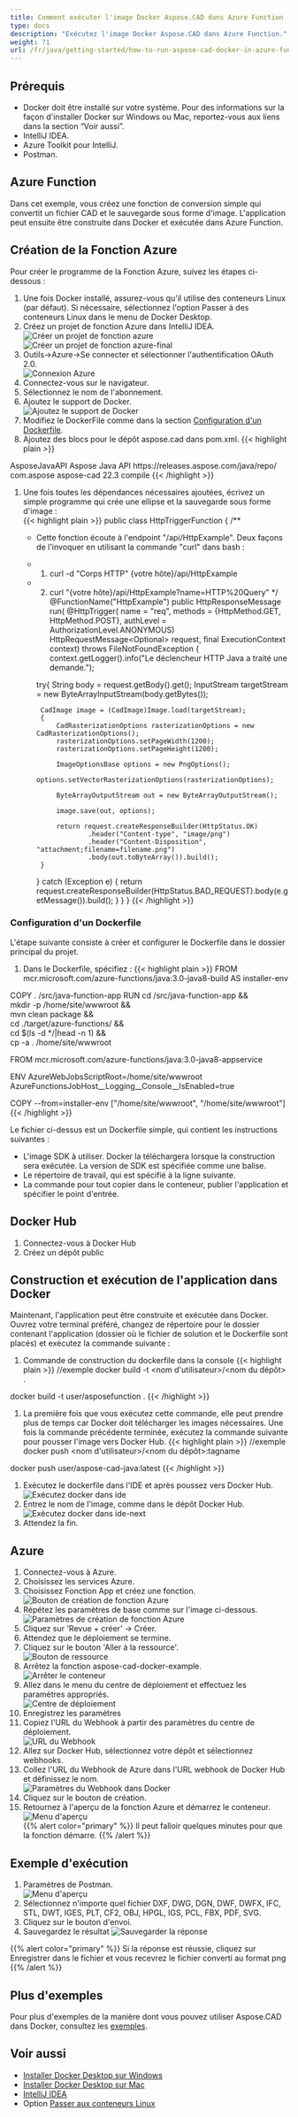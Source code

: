 ```yaml
---
title: Comment exécuter l'image Docker Aspose.CAD dans Azure Function
type: docs
description: "Exécutez l'image Docker Aspose.CAD dans Azure Function."
weight: 71
url: /fr/java/getting-started/how-to-run-aspose-cad-docker-in-azure-function/
---
```


## Prérequis
- Docker doit être installé sur votre système. Pour des informations sur la façon d'installer Docker sur Windows ou Mac, reportez-vous aux liens dans la section “Voir aussi”.
- IntelliJ IDEA.
- Azure Toolkit pour IntelliJ.
- Postman.

## Azure Function

Dans cet exemple, vous créez une fonction de conversion simple qui convertit un fichier CAD et le sauvegarde sous forme d'image. L'application peut ensuite être construite dans Docker et exécutée dans Azure Function.

## Création de la Fonction Azure

Pour créer le programme de la Fonction Azure, suivez les étapes ci-dessous :
1. Une fois Docker installé, assurez-vous qu'il utilise des conteneurs Linux (par défaut). Si nécessaire, sélectionnez l'option Passer à des conteneurs Linux dans le menu de Docker Desktop.
1. Créez un projet de fonction Azure dans IntelliJ IDEA.<br>
![Créer un projet de fonction azure](/_assets/java/java-azure/create-function-ide-1.png)<br>
![Créer un projet de fonction azure-final](/_assets/java/java-azure/create-function-ide-2.png)<br>
1. Outils->Azure->Se connecter et sélectionner l'authentification OAuth 2.0.<br>
![Connexion Azure](/_assets/java/java-azure/sign-in-azure.png)<br>
1. Connectez-vous sur le navigateur.
1. Sélectionnez le nom de l'abonnement.
1. Ajoutez le support de Docker.<br>
![Ajoutez le support de Docker](/_assets/java/java-azure/add-docker-support.png)<br>
1. Modifiez le DockerFile comme dans la section <a href="#configuring-a-dockerfile">Configuration d'un Dockerfile</a>.
1. Ajoutez des blocs pour le dépôt aspose.cad dans pom.xml.
{{< highlight plain >}}
<repositories>
    <repository>
		<id>AsposeJavaAPI</id>
        <name>Aspose Java API</name>
        <url>https://releases.aspose.com/java/repo/</url>
    </repository>
</repositories>


<dependencies>
 <dependency>
    <groupId>com.aspose</groupId>
    <artifactId>aspose-cad</artifactId>
    <version>22.3</version>
    <scope>compile</scope>
  </dependency>
</dependencies>
{{< /highlight >}}

1. Une fois toutes les dépendances nécessaires ajoutées, écrivez un simple programme qui crée une ellipse et la sauvegarde sous forme d'image :<br>
{{< highlight plain >}}
public class HttpTriggerFunction {
    /**
     * Cette fonction écoute à l'endpoint "/api/HttpExample". Deux façons de l'invoquer en utilisant la commande "curl" dans bash :
     * 1. curl -d "Corps HTTP" {votre hôte}/api/HttpExample
     * 2. curl "{votre hôte}/api/HttpExample?name=HTTP%20Query"
     */
    @FunctionName("HttpExample")
    public HttpResponseMessage run(
            @HttpTrigger(
                name = "req",
                methods = {HttpMethod.GET, HttpMethod.POST},
                authLevel = AuthorizationLevel.ANONYMOUS)
                HttpRequestMessage<Optional<String>> request,
            final ExecutionContext context) throws FileNotFoundException {
        context.getLogger().info("Le déclencheur HTTP Java a traité une demande.");

        try{
            String body = request.getBody().get();
            InputStream targetStream = new ByteArrayInputStream(body.getBytes());

            CadImage image = (CadImage)Image.load(targetStream);
            {
                CadRasterizationOptions rasterizationOptions = new CadRasterizationOptions();
                rasterizationOptions.setPageWidth(1200);
                rasterizationOptions.setPageHeight(1200);

                ImageOptionsBase options = new PngOptions();
                options.setVectorRasterizationOptions(rasterizationOptions);

                ByteArrayOutputStream out = new ByteArrayOutputStream();

                image.save(out, options);

                return request.createResponseBuilder(HttpStatus.OK)
                        .header("Content-type", "image/png")
                        .header("Content-Disposition", "attachment;filename=filename.png")
                        .body(out.toByteArray()).build();
            }
        }
        catch (Exception e)
		{
            return request.createResponseBuilder(HttpStatus.BAD_REQUEST).body(e.getMessage()).build();
        }
    }
}
{{< /highlight >}}

### Configuration d'un Dockerfile

 L'étape suivante consiste à créer et configurer le Dockerfile dans le dossier principal du projet.

1. Dans le Dockerfile, spécifiez :
{{< highlight plain >}}
FROM mcr.microsoft.com/azure-functions/java:3.0-java8-build AS installer-env

COPY . /src/java-function-app
RUN cd /src/java-function-app && \
    mkdir -p /home/site/wwwroot && \
    mvn clean package && \
    cd ./target/azure-functions/ && \
    cd $(ls -d */|head -n 1) && \
    cp -a . /home/site/wwwroot

FROM mcr.microsoft.com/azure-functions/java:3.0-java8-appservice

ENV AzureWebJobsScriptRoot=/home/site/wwwroot \
    AzureFunctionsJobHost__Logging__Console__IsEnabled=true

COPY --from=installer-env ["/home/site/wwwroot", "/home/site/wwwroot"]
{{< /highlight >}}

 Le fichier ci-dessus est un Dockerfile simple, qui contient les instructions suivantes :

- L'image SDK à utiliser. Docker la téléchargera lorsque la construction sera exécutée. La version de SDK est spécifiée comme une balise.
- Le répertoire de travail, qui est spécifié à la ligne suivante.
- La commande pour tout copier dans le conteneur, publier l'application et spécifier le point d'entrée.

## Docker Hub
1. Connectez-vous à Docker Hub
1. Créez un dépôt public

## Construction et exécution de l'application dans Docker
 
 Maintenant, l'application peut être construite et exécutée dans Docker. Ouvrez votre terminal préféré, changez de répertoire pour le dossier contenant l'application (dossier où le fichier de solution et le Dockerfile sont placés) et exécutez la commande suivante :


1. Commande de construction du dockerfile dans la console
{{< highlight plain >}}
//exemple
docker build -t <nom d'utilisateur>/<nom du dépôt> .

docker build -t user/asposefunction .
{{< /highlight >}}
 
1. La première fois que vous exécutez cette commande, elle peut prendre plus de temps car Docker doit télécharger les images nécessaires. Une fois la commande précédente terminée, exécutez la commande suivante pour pousser l'image vers Docker Hub.
{{< highlight plain >}}
//exemple
docker push <nom d'utilisateur>/<nom du dépôt>:tagname

docker push user/aspose-cad-java:latest
{{< /highlight >}}

1. Exécutez le dockerfile dans l'IDE et après poussez vers Docker Hub.<br>
![Exécutez docker dans ide](/_assets/java/java-azure/docker-run-in-ide.png)<br>
1. Entrez le nom de l'image, comme dans le dépôt Docker Hub.<br>
![Exécutez docker dans ide-next](/_assets/java/java-azure/docker-run-in-ide-1.png)<br>
1. Attendez la fin.

## Azure

1. Connectez-vous à Azure.
1. Choisissez les services Azure.
1. Choisissez Fonction App et créez une fonction.<br>
![Bouton de création de fonction Azure](/_assets/java/java-azure/create-function-azure.png)<br>
1. Répétez les paramètres de base comme sur l'image ci-dessous.<br>
![Paramètres de création de fonction Azure](/_assets/java/java-azure/create-function-settings.png)<br>
1. Cliquez sur 'Revue + créer' -> Créer.
1. Attendez que le déploiement se termine.
1. Cliquez sur le bouton 'Aller à la ressource'.<br>
![Bouton de ressource](/_assets/java/java-azure/go-to-resource.png)<br>
1. Arrêtez la fonction aspose-cad-docker-example.<br>
![Arrêter le conteneur](/_assets/java/java-azure/stop-container.png)<br>
1. Allez dans le menu du centre de déploiement et effectuez les paramètres appropriés.<br>
![Centre de déploiement](/_assets/java/java-azure/deployment-center.png)<br>
1. Enregistrez les paramètres
1. Copiez l'URL du Webhook à partir des paramètres du centre de déploiement.<br>
![URL du Webhook](/_assets/java/java-azure/webhook-url.png)<br>
1. Allez sur Docker Hub, sélectionnez votre dépôt et sélectionnez webhooks.
1. Collez l'URL du Webhook de Azure dans l'URL webhook de Docker Hub et définissez le nom.<br>
![Paramètres du Webhook dans Docker](/_assets/java/java-azure/webhook.png)<br>
1. Cliquez sur le bouton de création.
1. Retournez à l'aperçu de la fonction Azure et démarrez le conteneur.<br>
![Menu d'aperçu](/_assets/java/java-azure/overview.png)<br>
{{% alert color="primary" %}} 
Il peut falloir quelques minutes pour que la fonction démarre.
{{% /alert %}}

## Exemple d'exécution

1. Paramètres de Postman.<br>
![Menu d'aperçu](/_assets/java/java-azure/postman-settings.png)<br>
1. Sélectionnez n'importe quel fichier DXF, DWG, DGN, DWF, DWFX, IFC, STL, DWT, IGES, PLT, CF2, OBJ, HPGL, IGS, PCL, FBX, PDF, SVG.
1. Cliquez sur le bouton d'envoi.
1. Sauvegardez le résultat
![Sauvegarder la réponse](/_assets/java/java-azure/response-postman.png)<br>

{{% alert color="primary" %}} 
Si la réponse est réussie, cliquez sur Enregistrer dans le fichier et vous recevrez le fichier converti au format png
{{% /alert %}}

## Plus d'exemples

Pour plus d'exemples de la manière dont vous pouvez utiliser Aspose.CAD dans Docker, consultez les [exemples](https://github.com/aspose-cad/Aspose.CAD-Documentation).


## Voir aussi

- [Installer Docker Desktop sur Windows](https://docs.docker.com/docker-for-windows/install/)
- [Installer Docker Desktop sur Mac](https://docs.docker.com/docker-for-mac/install/)
- [IntelliJ IDEA](https://www.jetbrains.com/idea/)
- Option [Passer aux conteneurs Linux](https://docs.docker.com/docker-for-windows/#switch-between-windows-and-linux-containers)
